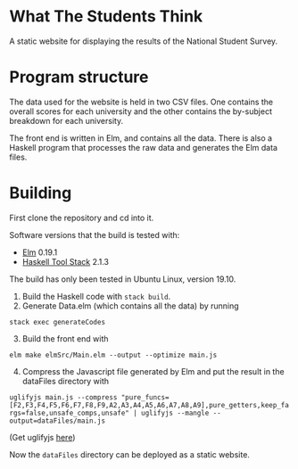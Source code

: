 # What The Students Think

A static website for displaying the results of the National Student Survey.

# Program structure

The data used for the website is held in two CSV files.  One contains the overall scores for each university and the other contains the by-subject breakdown for each university.

The front end is written in Elm, and contains all the data.  There is also a Haskell program that processes the raw data and generates the Elm data files.

# Building

First clone the repository and cd into it.

Software versions that the build is tested with:

+ [Elm](https://guide.elm-lang.org/install.html) 0.19.1
+ [Haskell Tool Stack](https://docs.haskellstack.org/en/stable/install_and_upgrade/) 2.1.3

The build has only been tested in Ubuntu Linux, version 19.10.

1. Build the Haskell code with ```stack build```. 
2. Generate Data.elm (which contains all the data) by running

```stack exec generateCodes```

3. Build the front end with

```elm make elmSrc/Main.elm --output --optimize main.js```

4. Compress the Javascript file generated by Elm and put the result in the dataFiles directory with

```uglifyjs main.js --compress "pure_funcs=[F2,F3,F4,F5,F6,F7,F8,F9,A2,A3,A4,A5,A6,A7,A8,A9],pure_getters,keep_fargs=false,unsafe_comps,unsafe" | uglifyjs --mangle --output=dataFiles/main.js```

(Get uglifyjs [here](https://github.com/mishoo/UglifyJS2))

Now the ```dataFiles``` directory can be deployed as a static website.
